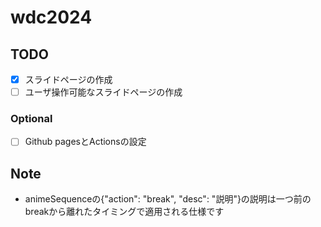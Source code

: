 # wdc2024

## TODO
- [x] スライドページの作成
- [ ] ユーザ操作可能なスライドページの作成
### Optional
- [ ] Github pagesとActionsの設定 

## Note
- animeSequenceの{"action": "break", "desc": "説明"}の説明は一つ前のbreakから離れたタイミングで適用される仕様です